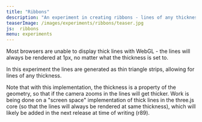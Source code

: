 ```yaml
---
title: "Ribbons"
description: "An experiment in creating ribbons - lines of any thickness - which is not possible by default in thee.js"
teaserImage: /images/experiments/ribbons/teaser.jpg
js:  ribbons
menu: experiments
---
```


<p>
    Most browsers are unable to display thick lines with WebGL - the lines will always be
    rendered at 1px, no matter what the thickness is set to.
</p>

<p>
  In this experiment the lines are generated as thin triangle strips, allowing for lines of
  any thickness.
</p>

<p>
  Note that with this implementation, the thickness is a property of the geometry,
  so that if the camera zooms in the lines will get thicker.
  Work is being done on a "screen space" implementation of thick lines in the three.js core
  (so that the lines will always be rendered at same thickness),
  which will likely be added in the next release at time of writing (r89).
</p>
<canvas id="canvas"></canvas>
